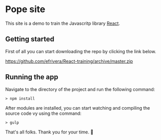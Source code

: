 # Pope site

This site is a demo to train the Javascritp library [React](https://reactjs.org/).

## Getting started

First of all you can start downloading the repo by clicking the link below.

https://github.com/efrivera/React-training/archive/master.zip

## Running the app

Navigate to the directory of the project and run the following command:

```
> npm install
```

After modules are installed, you can start watching and compiling the source code vy using the command:

```
> gulp
```

That's all folks. Thank you for your time. :wave:

